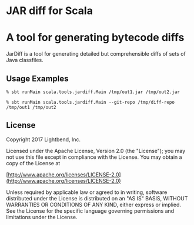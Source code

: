 JAR diff for Scala
==================

A tool for generating bytecode diffs
====================================

JarDiff is a tool for generating detailed but comprehensible diffs of sets of Java classfiles.

Usage Examples
--------------

```
% sbt runMain scala.tools.jardiff.Main /tmp/out1.jar /tmp/out2.jar

% sbt runMain scala.tools.jardiff.Main --git-repo /tmp/diff-repo /tmp/out1 /tmp/out2
```

License
-------
Copyright 2017 Lightbend, Inc.

Licensed under the Apache License, Version 2.0 (the "License");
you may not use this file except in compliance with the License.
You may obtain a copy of the License at

   [http://www.apache.org/licenses/LICENSE-2.0](http://www.apache.org/licenses/LICENSE-2.0)

Unless required by applicable law or agreed to in writing, software
distributed under the License is distributed on an "AS IS" BASIS,
WITHOUT WARRANTIES OR CONDITIONS OF ANY KIND, either express or implied.
See the License for the specific language governing permissions and
limitations under the License.
